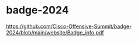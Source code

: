 # badge-2024

https://github.com/Cisco-Offensive-Summit/badge-2024/blob/main/website/Badge_info.pdf
